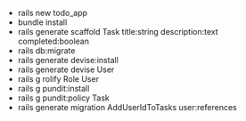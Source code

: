 * rails new todo_app
* bundle install
* rails generate scaffold Task title:string description:text completed:boolean
* rails db:migrate
* rails generate devise:install
* rails generate devise User
* rails g rolify Role User
* rails g pundit:install
* rails g pundit:policy Task
* rails generate migration AddUserIdToTasks user:references
